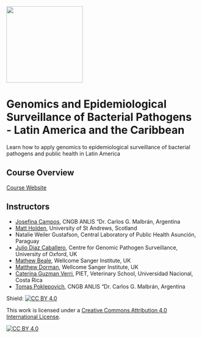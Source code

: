 
<img src="https://coursesandconferences.wellcomeconnectingscience.org/wp-content/themes/wcc_courses_and_conferences/dist/assets/svg/logo.svg" width="200" height="200">

# Genomics and Epidemiological Surveillance of Bacterial Pathogens - Latin America and the Caribbean

Learn how to apply genomics to epidemiological surveillance of bacterial pathogens and public health in Latin America

## Course Overview

[Course Website](https://coursesandconferences.wellcomeconnectingscience.org/event/genomics-and-epidemiological-surveillance-of-bacterial-pathogens-latin-america-and-the-caribbean-20230416/)

## Instructors

- [Josefina Campos](https://www.researchgate.net/profile/Josefina-Campos-2), CNGB ANLIS “Dr. Carlos G. Malbrán, Argentina
- [Matt Holden](https://risweb.st-andrews.ac.uk/portal/en/persons/matthew-holden(029e1abe-7829-4bc3-accf-9d9e392f274c).html), University of St Andrews, Scotland
- Natalie Weiler Gustafson, Central Laboratory of Public Health Asunción, Paraguay
- [Julio Diaz Caballero](https://www.pathogensurveillance.net/team/), Centre for Genomic Pathogen Surveillance, University of Oxford, UK
- [Mathew Beale](https://www.sanger.ac.uk/person/beale-mathew/), Wellcome Sanger Institute, UK
- [Matthew Dorman](https://www.sanger.ac.uk/person/dorman-matthew/), Wellcome Sanger Institute, UK
- [Caterina Guzman Verri](https://scholar.google.com/citations?user=S1GNAC8AAAAJ&hl=en), PIET, Veterinary School, Universidad Nacional, Costa Rica
- [Tomas Poklepovich](https://www.researchgate.net/profile/Tomas-Poklepovich), CNGB ANLIS “Dr. Carlos G. Malbrán, Argentina

Shield: [![CC BY 4.0][cc-by-shield]][cc-by]

This work is licensed under a
[Creative Commons Attribution 4.0 International License][cc-by].

[![CC BY 4.0][cc-by-image]][cc-by]

[cc-by]: http://creativecommons.org/licenses/by/4.0/
[cc-by-image]: https://i.creativecommons.org/l/by/4.0/88x31.png
[cc-by-shield]: https://img.shields.io/badge/License-CC%20BY%204.0-lightgrey.svg
